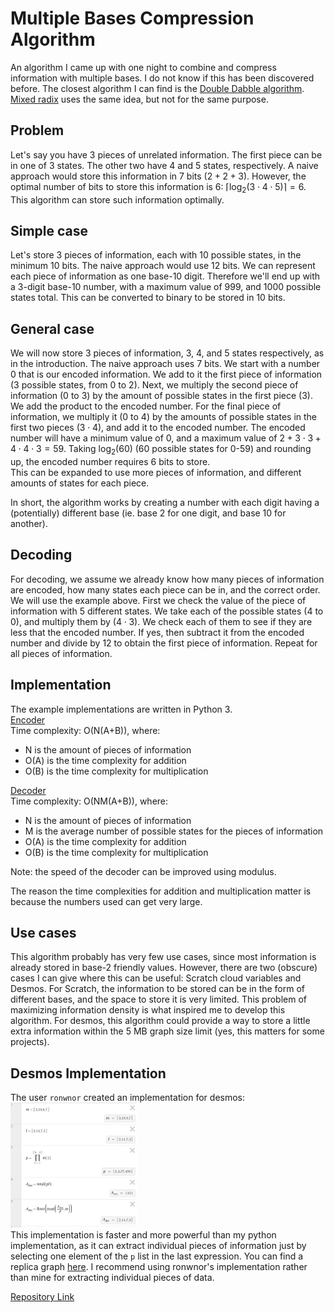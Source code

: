 # Multiple Bases Compression Algorithm
An algorithm I came up with one night to combine and compress information with multiple bases. I do not know if this has been discovered before. The closest algorithm I can find is the [Double Dabble algorithm](https://en.wikipedia.org/wiki/Double_dabble). [Mixed radix](https://en.wikipedia.org/wiki/Mixed_radix) uses the same idea, but not for the same purpose.

## Problem
Let's say you have 3 pieces of unrelated information. The first piece can be in one of 3 states. The other two have 4 and 5 states, respectively. A naive approach would store this information in 7 bits ($2+2+3$). However, the optimal number of bits to store this information is 6: $\lceil{\log_2(3\cdot4\cdot5)}\rceil=6$. This algorithm can store such information optimally.

## Simple case
Let's store 3 pieces of information, each with 10 possible states, in the minimum 10 bits. The naive approach would use 12 bits. We can represent each piece of information as one base-10 digit. Therefore we'll end up with a 3-digit base-10 number, with a maximum value of 999, and 1000 possible states total. This can be converted to binary to be stored in 10 bits.

## General case
We will now store 3 pieces of information, 3, 4, and 5 states respectively, as in the introduction. The naive approach uses 7 bits. We start with a number 0 that is our encoded information. We add to it the first piece of information (3 possible states, from 0 to 2). Next, we multiply the second piece of information (0 to 3) by the amount of possible states in the first piece (3). We add the product to the encoded number. For the final piece of information, we multiply it (0 to 4) by the amounts of possible states in the first two pieces ($3\cdot4$), and add it to the encoded number. The encoded number will have a minimum value of 0, and a maximum value of $2+3\cdot3+4\cdot4\cdot3=59$. Taking $\log_2(60)$ (60 possible states for 0-59) and rounding up, the encoded number requires 6 bits to store.  
This can be expanded to use more pieces of information, and different amounts of states for each piece.  

In short, the algorithm works by creating a number with each digit having a (potentially) different base (ie. base 2 for one digit, and base 10 for another).

## Decoding
For decoding, we assume we already know how many pieces of information are encoded, how many states each piece can be in, and the correct order. We will use the example above. First we check the value of the piece of information with 5 different states. We take each of the possible states (4 to 0), and multiply them by ($4\cdot3$). We check each of them to see if they are less that the encoded number. If yes, then subtract it from the encoded number and divide by 12 to obtain the first piece of information. Repeat for all pieces of information.

## Implementation
The example implementations are written in Python 3.  
[Encoder](https://github.com/Charlieee1/multiple-bases-compression-algorithm/blob/main/encoder.py)  
Time complexity: O(N(A+B)), where:  
- N is the amount of pieces of information
- O(A) is the time complexity for addition
- O(B) is the time complexity for multiplication

[Decoder](https://github.com/Charlieee1/multiple-bases-compression-algorithm/blob/main/decoder.py)  
Time complexity: O(NM(A+B)), where:  
- N is the amount of pieces of information
- M is the average number of possible states for the pieces of information
- O(A) is the time complexity for addition
- O(B) is the time complexity for multiplication

Note: the speed of the decoder can be improved using modulus.  

The reason the time complexities for addition and multiplication matter is because the numbers used can get very large.

## Use cases
This algorithm probably has very few use cases, since most information is already stored in base-2 friendly values. However, there are two (obscure) cases I can give where this can be useful: Scratch cloud variables and Desmos. For Scratch, the information to be stored can be in the form of different bases, and the space to store it is very limited. This problem of maximizing information density is what inspired me to develop this algorithm. For desmos, this algorithm could provide a way to store a little extra information within the 5 MB graph size limit (yes, this matters for some projects).

## Desmos Implementation
The user `ronwnor` created an implementation for desmos:  
<img alt="Ronwnor's implementation of the algorithm" src="https://raw.githubusercontent.com/Charlieee1/multiple-bases-compression-algorithm/main/image.png?raw=true" width="40%">  
This implementation is faster and more powerful than my python implementation, as it can extract individual pieces of information just by selecting one element of the `p` list in the last expression. You can find a replica graph [here](https://www.desmos.com/calculator/muni088ksu). I recommend using ronwnor's implementation rather than mine for extracting individual pieces of data.

[Repository Link](https://github.com/Charlieee1/multiple-bases-compression-algorithm)
